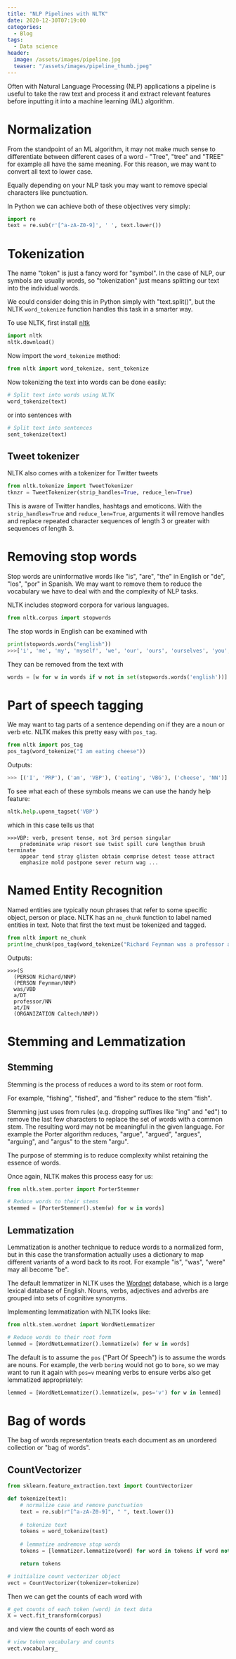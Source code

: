 ```yaml
---
title: "NLP Pipelines with NLTK"
date: 2020-12-30T07:19:00
categories:
  - Blog
tags:
  - Data science
header:
  image: /assets/images/pipeline.jpg
  teaser: "/assets/images/pipeline_thumb.jpeg"
---
```


Often with Natural Language Processing (NLP) applications a pipeline is useful to take the raw text and process it and extract relevant features before inputting it into a machine learning (ML) algorithm.

# Normalization

From the standpoint of an ML algorithm, it may not make much sense to differentiate between different cases of a word - "Tree", "tree" and "TREE" for example all have the same meaning. For this reason, we may want to convert all text to lower case. 

Equally depending on your NLP task you may want to remove special characters like punctuation.

In Python we can achieve both of these objectives very simply:

```python
import re
text = re.sub(r'[^a-zA-Z0-9]', ' ', text.lower())
```

# Tokenization

The name "token" is just a fancy word for "symbol". In the case of NLP, our symbols are usually words, so "tokenization" just means splitting our text into the individual words. 

We could consider doing this in Python simply with "text.split()", but the NLTK `word_tokenize` function handles this task in a smarter way.

To use NLTK, first install [nltk](https://www.nltk.org/data.html#interactive-installer)

```python
import nltk
nltk.download()
```

Now import the `word_tokenize` method:

```python
from nltk import word_tokenize, sent_tokenize
```

Now tokenizing the text into words can be done easily:

```python
# Split text into words using NLTK
word_tokenize(text)
```

or into sentences with

```python
# Split text into sentences
sent_tokenize(text)
```

## Tweet tokenizer

NLTK also comes with a tokenizer for Twitter tweets

```python
from nltk.tokenize import TweetTokenizer
tknzr = TweetTokenizer(strip_handles=True, reduce_len=True)
```

This is aware of Twitter handles, hashtags and emoticons. With the `strip_handles=True` and `reduce_len=True`, arguments it will remove handles and replace repeated character sequences of length 3 or greater with sequences of length 3.  



# Removing stop words

Stop words are uninformative words like "is", "are", "the" in English or "de", "los", "por" in Spanish. We may want to remove them to reduce the vocabulary we have to deal with and the complexity of NLP tasks.

NLTK includes stopword corpora for various languages. 


```python
from nltk.corpus import stopwords
```

The stop words in English can be examined with

```python
print(stopwords.words("english"))
>>>['i', 'me', 'my', 'myself', 'we', 'our', 'ours', 'ourselves', 'you', "you're", "you've", "you'll", "you'd", 'your', 'yours', 'yourself', 'yourselves', 'he', 'him', 'his', 'himself', 'she', "
```

They can be removed from the text with

```python
words = [w for w in words if w not in set(stopwords.words('english'))]
```

# Part of speech tagging

We may want to tag parts of a sentence depending on if they are a noun or verb etc. NLTK makes this pretty easy with `pos_tag`.

```python
from nltk import pos_tag
pos_tag(word_tokenize("I am eating cheese"))
```

Outputs:

```python
>>> [('I', 'PRP'), ('am', 'VBP'), ('eating', 'VBG'), ('cheese', 'NN')]
```

To see what each of these symbols means we can use the handy help feature:

```python
nltk.help.upenn_tagset('VBP')
```
which in this case tells us that

```text
>>>VBP: verb, present tense, not 3rd person singular
    predominate wrap resort sue twist spill cure lengthen brush terminate
    appear tend stray glisten obtain comprise detest tease attract
    emphasize mold postpone sever return wag ...
```

# Named Entity Recognition

Named entities are typically noun phrases that refer to some specific object, person or place. NLTK has an `ne_chunk` function to label named entities in text. Note that first the text must be tokenized and tagged.

```python
from nltk import ne_chunk
print(ne_chunk(pos_tag(word_tokenize("Richard Feynman was a professor at Caltech"))))
```

Outputs:

```text
>>>(S
  (PERSON Richard/NNP)
  (PERSON Feynman/NNP)
  was/VBD
  a/DT
  professor/NN
  at/IN
  (ORGANIZATION Caltech/NNP))
```

# Stemming and Lemmatization

## Stemming

Stemming is the process of reduces a word to its stem or root form.

For example, "fishing", "fished", and "fisher" reduce to the stem "fish".

Stemming just uses from rules (e.g. dropping suffixes like "ing" and "ed") to remove the last few characters to replace the set of words with a common stem. The resulting word may not be meaningful in the given language. For example the Porter algorithm reduces, "argue", "argued", "argues", "arguing", and "argus" to the stem "argu".

The purpose of stemming is to reduce complexity whilst retaining the essence of words.

Once again, NLTK makes this process easy for us:

```python
from nltk.stem.porter import PorterStemmer

# Reduce words to their stems
stemmed = [PorterStemmer().stem(w) for w in words]
```

## Lemmatization

Lemmatization is another technique to reduce words to a normalized form, but in this case the transformation actually uses a dictionary to map different variants of a word back to its root. For example "is", "was", "were" may all become "be".

The default lemmatizer in NLTK uses the [Wordnet](https://wordnet.princeton.edu/) database, which is a large lexical database of English. Nouns, verbs, adjectives and adverbs are grouped into sets of cognitive synonyms.

Implementing lemmatization with NLTK looks like:

```python
from nltk.stem.wordnet import WordNetLemmatizer

# Reduce words to their root form
lemmed = [WordNetLemmatizer().lemmatize(w) for w in words]
```

The default is to assume the `pos` ("Part Of Speech") is to assume the words are nouns. For example, the verb `boring` would not go to `bore`, so we may want to run it again with `pos=v` meaning verbs to ensure verbs also get lemmatized appropriately:

```python
lemmed = [WordNetLemmatizer().lemmatize(w, pos='v') for w in lemmed]
```

# Bag of words

The bag of words representation treats each document as an unordered collection or "bag of words".

## CountVectorizer

```python
from sklearn.feature_extraction.text import CountVectorizer

def tokenize(text):
    # normalize case and remove punctuation
    text = re.sub(r"[^a-zA-Z0-9]", " ", text.lower())
    
    # tokenize text
    tokens = word_tokenize(text)
    
    # lemmatize andremove stop words
    tokens = [lemmatizer.lemmatize(word) for word in tokens if word not in stop_words]

    return tokens

# initialize count vectorizer object
vect = CountVectorizer(tokenizer=tokenize)
```
Then we can get the counts of each word with

```python
# get counts of each token (word) in text data
X = vect.fit_transform(corpus)
```

and view the counts of each word as

```python
# view token vocabulary and counts
vect.vocabulary_
```